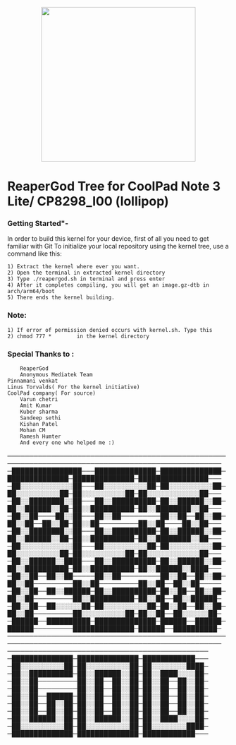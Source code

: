 <p align="center">
  <img src="https://camo.githubusercontent.com/c706adc9f4198eb7cabec64ba62e73834f4f4ed6/687474703a2f2f7777772e636f6f6c706164666f72756d732e636f6d2f646174612f6174746163686d656e742f666f72756d2f3230313730312f32362f3137313435356a77776a703776356c6b676b7663707a2e706e67" width="350"/>
  </p>
<h1> ReaperGod Tree for CoolPad Note 3 Lite/ CP8298_I00 (lollipop)</h1>

<h3>Getting Started"- </h3>
In order to build this kernel for your device, first of all you need to get familiar with Git 
To initialize your local repository using the kernel tree, use a command like this:
	
	1) Extract the kernel where ever you want.
	2) Open the terminal in extracted kernel directory
	3) Type ./reapergod.sh in terminal and press enter
	4) After it completes compiling, you will get an image.gz-dtb in arch/arm64/boot
	5) There ends the kernel building.
<h3> Note: </h3> 
	
	1) If error of permission denied occurs with kernel.sh. Type this 
	2) chmod 777 *        in the kernel directory
	
<h3>Special Thanks to :</h3>
	
        ReaperGod
        Anonymous Mediatek Team
	Pinnamani venkat
	Linus Torvalds( For the kernel initiative)
	CoolPad company( For source)
        Varun chetri 
        Amit Kumar
        Kuber sharma 
        Sandeep sethi
        Kishan Patel
        Mohan CM
        Ramesh Humter
        And every one who helped me :)
 
	
───────────────────────────────────────────────────────────────────────────────────────────────────
─████████████████───██████████████─██████████████─██████████████─██████████████─████████████████───
─██░░░░░░░░░░░░██───██░░░░░░░░░░██─██░░░░░░░░░░██─██░░░░░░░░░░██─██░░░░░░░░░░██─██░░░░░░░░░░░░██───
─██░░████████░░██───██░░██████████─██░░██████░░██─██░░██████░░██─██░░██████████─██░░████████░░██───
─██░░██────██░░██───██░░██─────────██░░██──██░░██─██░░██──██░░██─██░░██─────────██░░██────██░░██───
─██░░████████░░██───██░░██████████─██░░██████░░██─██░░██████░░██─██░░██████████─██░░████████░░██───
─██░░░░░░░░░░░░██───██░░░░░░░░░░██─██░░░░░░░░░░██─██░░░░░░░░░░██─██░░░░░░░░░░██─██░░░░░░░░░░░░██───
─██░░██████░░████───██░░██████████─██░░██████░░██─██░░██████████─██░░██████████─██░░██████░░████───
─██░░██──██░░██─────██░░██─────────██░░██──██░░██─██░░██─────────██░░██─────────██░░██──██░░██─────
─██░░██──██░░██████─██░░██████████─██░░██──██░░██─██░░██─────────██░░██████████─██░░██──██░░██████─
─██░░██──██░░░░░░██─██░░░░░░░░░░██─██░░██──██░░██─██░░██─────────██░░░░░░░░░░██─██░░██──██░░░░░░██─
─██████──██████████─██████████████─██████──██████─██████─────────██████████████─██████──██████████─
───────────────────────────────────────────────────────────────────────────────────────────────────
──────────────────────────────────────────────
─██████████████─██████████████─████████████───
─██░░░░░░░░░░██─██░░░░░░░░░░██─██░░░░░░░░████─
─██░░██████████─██░░██████░░██─██░░████░░░░██─
─██░░██─────────██░░██──██░░██─██░░██──██░░██─
─██░░██─────────██░░██──██░░██─██░░██──██░░██─
─██░░██──██████─██░░██──██░░██─██░░██──██░░██─
─██░░██──██░░██─██░░██──██░░██─██░░██──██░░██─
─██░░██──██░░██─██░░██──██░░██─██░░██──██░░██─
─██░░██████░░██─██░░██████░░██─██░░████░░░░██─
─██░░░░░░░░░░██─██░░░░░░░░░░██─██░░░░░░░░████─
─██████████████─██████████████─████████████───

